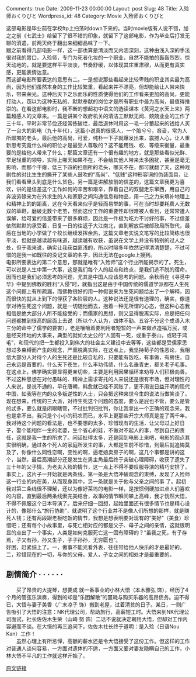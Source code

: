 Comments: true
Date: 2009-11-23 00:00:00
Layout: post
Slug: 48
Title: 入殓师おくりびと
Wordpress_id: 48
Category: Movie
入殓师おくりびと

  
这部电影是毕业前在学校ftp上扫荡时down下来的。当时movie版有人说不错，加之之前《七武士》给留下了很不错的印象，就留下了这部电影，作为毕业后打发无聊的消遣，前两天终于翻出来细细品味了一下。  
跟之前看得几部电影一样，这一部也算是清淡而又内涵深刻，这种由浅入深的手法很对我的胃口。入殓师，专门为死者化妆的一个职业，自然不能拍的轰轰烈烈，惊天动地的，就是要这样平平淡淡，节奏舒缓，以体现其庄重肃穆，从而更有真实感，更能表情达意。  
而这部电影所要表达的意思有二。一是想说那些看起来比较卑贱的职业其实最为高尚，因为他们虽然本身的工作比较繁重，看起来并不漂亮，但却能给让人带来快乐，带来荣光。这种后天下之乐而乐的性质使得他们的工作看来更加的高尚，更能打动人，窃以为这种无私的、默默奉献的岗位才是所有职业中最为高尚，最值得推崇的。在看这部电影时，我不断的想起初中语文的选读课本《黄河之水天上来》两篇超感人的文章来。一篇是讲某个政府机关的清洁工默默无闻、兢兢业业的工作了三十年，平时非常节俭还经常拣破烂，最后退休时用这一毛一分蓄起来的钱给人买了一台大的彩电（九十年代），这篇小说真的很感人，一个脏兮兮，吝啬，常为人所鄙夷的老头，最后他的高尚，可爱，纯朴一下子就爆发出来，震撼人心，让人重新思考究竟什么样的职位才是最受人尊敬的？这不能用钱、权、等级来衡量，最重要的是给他人带来了什么；那篇文章还有一个很有趣的地方，就是那些看似光鲜、举足轻重的领导，实际上哪天如果不在，不会给其他人带来太多困扰，甚至是毫无影响，而那个干瘪，低三下四的扫厕所的老头，哪天不在，那可就翻了天，这种戏剧性的对比生生的撕开了某些人鼓吹的“高尚”、“低贱”这种形容词的伪装面具，让我们看看里头到底是什么货色。另一篇是讲解放前的信差的，这篇文章我更为喜欢，讲的是信差这个工作如何的辛苦和艰辛，靠着自己的双腿走东窜西，用自己的奔波劳碌来为在外求生的人和家庭之间沟通信息和物品，用一己之力来填补地理上和精神上的的距离，这在今天看来似乎是轻而易举的事，可在当时却要耗费人无数双的草鞋，磨破无数个老茧，然而这份工作的重要性却很难被人看到，还常常遭人误解，给可爱的信差带来了很多麻烦，因此是一件极为吃力不讨好的事，不过信差依然默默的承受着，日复一日的往返于大江南北，直到解放后被邮政局所取代，最后在当地的小学做了个校长继续发挥余热，这篇文章老实说文笔写的比较简练也很平淡，但就是越读越有味道，越读越有收获，虽说在文学上并没有特别的过人之处，但于我来说，确实让我获益匪浅的，所以时隔多年依然记得清清楚楚，不过可惜的是我一如既往的没记文章的名字，因此无法在google上搜到。  
电影所要表达的第二个意思，那就是唯有“入殓师”这个行业所能揭示的了。死生，可以说是人生中第一大事，这是我们每个人的起点和终点，是我们逃不脱的宿命，因而也是我们必须思考的问题，尤其是中国人应该思考的问题。余秋雨在《寻觅中华》中提到佛教的胜利“入侵”时，就指出这是由于中国传统的儒道学派都在人生死这个问题上有所疏漏，而佛教很好的用一种假说来为生死问题给出了一个解释，因而很快的就从上到下的俘获了各阶层的人。这种说法还是很有道理的，确实，像道学对待生死这个问题，就是一切随他而去，抱着一种无所谓的心态，但这种心态我相信是绝大部分人所不能接受的；而儒家的思想，则又显得脱离实际，总是把任何问题都推到很高的层面上去说（所以个人认为，四体不勤、五谷不分这个成语入木三分的命中了儒学的要害），老是嚷嚷着要利用者短暂的一声来做点造福万民，或是经天纬地的大事来，典型的就如太史公的“人固有一死，或重于泰山，或轻于鸿毛”，和现代的把一生都投入到伟大的社会主义建设中去等等，这些都是受儒家思想过多束缚而产生的观念，严重脱离实际，在这点上，我坚持荀子的性恶论，我相信大部分人对待个人的生死还是比较自私的，只要能有饭吃，有事做，有房住，自己永远是首要的，什么天下苍生，什么丰功伟绩，什么名垂青史，都关老子毛事。在这点上，佛学确实要显得更亲切些，主要是利用因果循环来劝导人们积极向善，不过这种思想在对付愚昧的、精神上需求寄托的人来说还是很有市场，但对理性的人来说，是说不通的，早在唐朝，韩愈就已经不买账了，更不用说日益开明的现代中国，如我等在内的众多叛逆性的人士，只会把这种来世今生的说法当做笑谈了。现在想来，传统的三大派，对待生死这个问题的态度，要么是屁也不管，要么是管的忒多，要么就是闭眼瞎管，不过批判归批判，你让我拿出一个正确的观念来，我也是拿不出，我只是个小小的码农而已，水平上更那些开宗大师真是差了两千年，我对待这个问题的看法是，也不要想的太多，珍惜现有的生活，让父母过上好日子，娶个能相伴一生的老婆，生个省心的娃，不做对不起人的事，尽到自己的责任，这就是我一生的所求了。闲话扯得太多，还是回到电影上来吧，电影的观点其实很明确，通过各个死人的家庭所发生的事，大都是生前不珍惜，到最后就追悔莫及了，你像什么同性恋啊，变性的啊，逼老娘卖房子的啊，这几个事都是讲的这个，当然，最后高潮部分还是发生在男主角最后终于突破心理障碍，收获了遗失了三十年的父子情，为老夫入殓的情节，这一点上不得不要叹服导演的精巧安排了，事实上，这片子一开始就是两条线，第一条是大悟冲破观念的束缚，发现了入殓师这一行业的内在美，从而现身其中，另一条就是关于他与父亲之间的事 了。起初我对第二条线很不理解，还以为像好莱坞的电影一样，是按惯例硬加进点人们喜欢的内容，直到最后两条线索完美结合，故事的情节瞬间攀上高峰，我才恍然大悟，不得不佩服这个日本导演了。后来仔细一回想，起始里面还有很多情节也是精心设计的，像那什么“旅行协助”，就说明了这个行业并不是像人们所想的那样，就是赚死人钱；还有两段跟老板吃饭的情节，我想是想表明要对现有的“美好”（美食）珍惜吧；还有每个小故事里，与死亡相对应的都是父子、母子之间的亲情，这就很明显的点出了一个事实，人类是如何克服死亡这一固有障碍的？“虽我之死，有子存焉，子又有孙，孙又生子，子子孙孙，无穷匮也”。  
好困，赶紧综上了。一，做事不能光看外表，往往带给他人快乐的才是最好的。二，珍惜现在的一切，与你的父母，爱人，子女之间的相处才是最重要的。  


## 剧情简介  · · · · · ·   


　　买了昂贵的大提琴，想要成  就一番事业的小林大悟（本木雅弘  饰），经历了4个月的管弦乐演奏，得到的却是“乐团解散”的噩耗与购买乐器的高昂债务。迫不得已，大悟与妻子美香（广末凉子  饰）搬到老屋，过着清贫的日子。某日，一则广告吸引了大悟的注意：NK代理公司，帮助旅行，高薪短工时。大悟来到NK代理公司面试，社长佐佐木生荣（山崎  努 饰）二话不说就决定聘用大悟，但却对工作内容避而不谈。在大悟的再三追问下，佐佐木社长终于道明：是入殓（日语Nou Kan）工作！  
　　虽然心理上有所忌惮，高额的薪水还是令大悟接受了这份工作。但这样的工作对普通人谈何容易，一方面对遗体的不适，一方面又要对妻友隐瞒自己的工作，小林大悟不平凡的工作就这样开始了。 [ ](http://www.douban.com/about?topic=copyright)

[原文链接](http://lw02nju.blog.163.com/blog/static/11160279200910229230100/)

